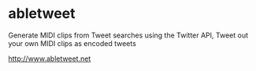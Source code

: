 # abletweet
Generate MIDI clips from Tweet searches using the Twitter API,  Tweet out your own MIDI clips as encoded tweets

http://www.abletweet.net
